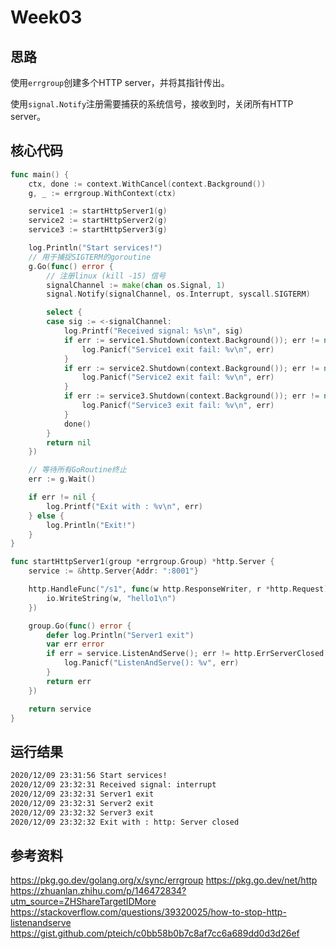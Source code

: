 # Week03

## 思路
使用`errgroup`创建多个HTTP server，并将其指针传出。

使用`signal.Notify`注册需要捕获的系统信号，接收到时，关闭所有HTTP server。

## 核心代码
```go
func main() {
	ctx, done := context.WithCancel(context.Background())
	g, _ := errgroup.WithContext(ctx)

	service1 := startHttpServer1(g)
	service2 := startHttpServer2(g)
	service3 := startHttpServer3(g)

	log.Println("Start services!")
	// 用于捕捉SIGTERM的goroutine
	g.Go(func() error {
		// 注册linux (kill -15) 信号
		signalChannel := make(chan os.Signal, 1)
		signal.Notify(signalChannel, os.Interrupt, syscall.SIGTERM)

		select {
		case sig := <-signalChannel:
			log.Printf("Received signal: %s\n", sig)
			if err := service1.Shutdown(context.Background()); err != nil {
				log.Panicf("Service1 exit fail: %v\n", err)
			}
			if err := service2.Shutdown(context.Background()); err != nil {
				log.Panicf("Service2 exit fail: %v\n", err)
			}
			if err := service3.Shutdown(context.Background()); err != nil {
				log.Panicf("Service3 exit fail: %v\n", err)
			}
			done()
		}
		return nil
	})

	// 等待所有GoRoutine终止
	err := g.Wait()

	if err != nil {
		log.Printf("Exit with : %v\n", err)
	} else {
		log.Println("Exit!")
	}
}

func startHttpServer1(group *errgroup.Group) *http.Server {
	service := &http.Server{Addr: ":8001"}

	http.HandleFunc("/s1", func(w http.ResponseWriter, r *http.Request) {
		io.WriteString(w, "hello1\n")
	})

	group.Go(func() error {
		defer log.Println("Server1 exit")
		var err error
		if err = service.ListenAndServe(); err != http.ErrServerClosed {
			log.Panicf("ListenAndServe(): %v", err)
		}
		return err
	})

	return service
}
```

## 运行结果
```bash
2020/12/09 23:31:56 Start services!
2020/12/09 23:32:31 Received signal: interrupt
2020/12/09 23:32:31 Server1 exit
2020/12/09 23:32:31 Server2 exit
2020/12/09 23:32:32 Server3 exit
2020/12/09 23:32:32 Exit with : http: Server closed
```

## 参考资料
https://pkg.go.dev/golang.org/x/sync/errgroup
https://pkg.go.dev/net/http
https://zhuanlan.zhihu.com/p/146472834?utm_source=ZHShareTargetIDMore
https://stackoverflow.com/questions/39320025/how-to-stop-http-listenandserve
https://gist.github.com/pteich/c0bb58b0b7c8af7cc6a689dd0d3d26ef
